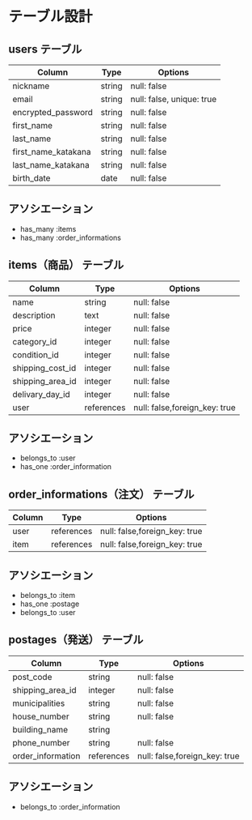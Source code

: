 # テーブル設計

## users テーブル

| Column                    | Type      | Options     |
| ------------------        | ------    | ----------- |
| nickname                  | string    | null: false |
| email                     | string    | null: false, unique: true |
| encrypted_password        | string    | null: false |
| first_name                | string    | null: false |
| last_name                 | string    | null: false |
| first_name_katakana       | string    | null: false |
| last_name_katakana        | string    | null: false |
| birth_date                | date      | null: false |

## アソシエーション
- has_many :items
- has_many :order_informations

## items（商品） テーブル

| Column                   | Type        | Options     |
| ------------------       | ------      | ----------- |
| name                     | string      | null: false |
| description              | text        | null: false |
| price                    | integer     | null: false |
| category_id              | integer     | null: false |
| condition_id             | integer     | null: false |
| shipping_cost_id         | integer     | null: false |
| shipping_area_id         | integer     | null: false |
| delivary_day_id         | integer     | null: false |
| user                     | references  | null: false,foreign_key: true |

## アソシエーション
- belongs_to :user
- has_one :order_information


## order_informations（注文） テーブル

| Column                   | Type        | Options     |
| ------------------       | ------      | ----------- |
| user                     | references  | null: false,foreign_key: true |
| item                     | references  | null: false,foreign_key: true |
## アソシエーション
- belongs_to :item
- has_one :postage
- belongs_to :user


## postages（発送） テーブル

| Column                   | Type        | Options     |
| ------------------       | ------      | ----------- |
| post_code                | string      | null: false |
| shipping_area_id         | integer     | null: false |
| municipalities           | string      | null: false |
| house_number             | string      | null: false |
| building_name            | string      |             |
| phone_number             | string      | null: false |
| order_information        | references  | null: false,foreign_key: true |

## アソシエーション
- belongs_to :order_information